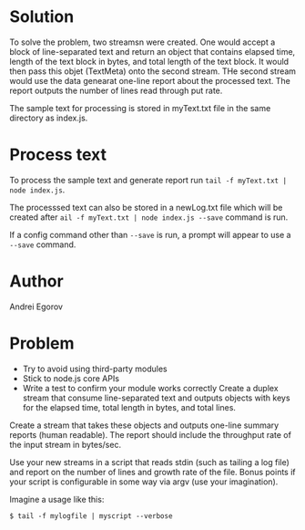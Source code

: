 # Solution

To solve the problem, two streamsn were created. One would accept a block of line-separated text and return an object that contains elapsed time, length of the text block in bytes, and total length of the text block. It would then pass this objet (TextMeta) onto the second stream. THe second stream would use the data genearat one-line report about the processed text. The report outputs the number of lines read through put rate.

The sample text for processing is stored in myText.txt file in the same directory as index.js.

# Process text

To process the sample text and generate report run `tail -f myText.txt | node index.js`.

The processsed text can also be stored in a newLog.txt file which will be created after `ail -f myText.txt | node index.js --save` command is run.

If a config command other than `--save` is run, a prompt will appear to use a `--save` command.

# Author

Andrei Egorov

# Problem

- Try to avoid using third-party modules
- Stick to node.js core APIs
- Write a test to confirm your module works correctly
  Create a duplex stream that consume line-separated text and outputs objects with keys for the elapsed time, total length in bytes, and total lines.

Create a stream that takes these objects and outputs one-line summary reports (human readable). The report should include the throughput rate of the input stream in bytes/sec.

Use your new streams in a script that reads stdin (such as tailing a log file) and report on the number of lines and growth rate of the file. Bonus points if your script is configurable in some way via argv (use your imagination).

Imagine a usage like this:

`$ tail -f mylogfile | myscript --verbose`
